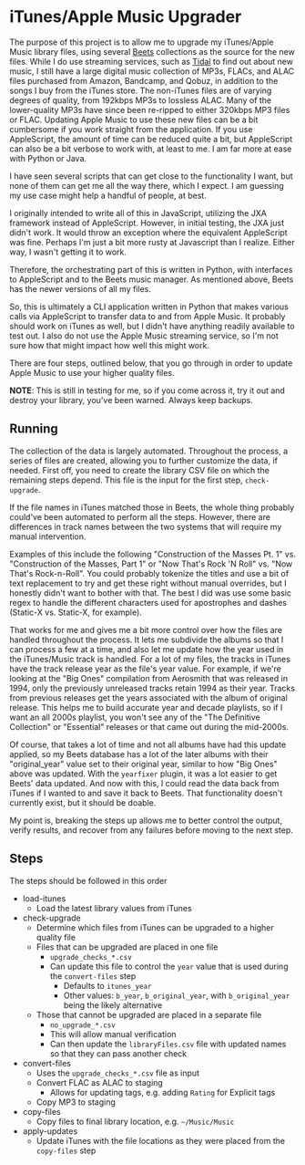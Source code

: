 # iTunes/Apple Music Upgrader

The purpose of this project is to allow me to upgrade my iTunes/Apple Music library files, using several
[Beets](https://beets.readthedocs.io/en/stable/guides/main.html) collections as the source for the new files.
While I do use streaming services, such as [Tidal](https://tidal.com) to find out about new music, I still have a
large digital music collection of MP3s, FLACs, and ALAC files purchased from Amazon, Bandcamp, and Qobuz, in addition
to the songs I buy from the iTunes store. The non-iTunes files are of varying degrees of quality, from 192kbps MP3s to
lossless ALAC. Many of the lower-quality MP3s have since been re-ripped to either 320kbps MP3 files or FLAC. Updating
Apple Music to use these new files can be a bit cumbersome if you work straight from the application.  If you use
AppleScript, the amount of time can be reduced quite a bit, but AppleScript can also be a bit verbose to work with,
at least to me. I am far more at ease with Python or Java.

I have seen several scripts that can get close to the functionality I want, but none of them can get me all the way
there, which I expect. I am guessing my use case might help a handful of people, at best.

I originally intended to write all of this in JavaScript, utilizing the JXA framework instead of AppleScript. However,
in initial testing, the JXA just didn't work. It would throw an exception where the equivalent AppleScript was fine.
Perhaps I'm just a bit more rusty at Javascript than I realize. Either way, I wasn't getting it to work.

Therefore, the orchestrating part of this is written in Python, with interfaces to AppleScript and to the Beets music
manager. As mentioned above, Beets has the newer versions of all my files.

So, this is ultimately a CLI application written in Python that makes various calls via AppleScript to transfer data
to and from Apple Music. It probably should work on iTunes as well, but I didn't have anything readily available
to test out. I also do not use the Apple Music streaming service, so I'm not sure how that might impact how well this
might work.

There are four steps, outlined below, that you go through in order to update Apple Music to
use your higher quality files.

**NOTE**: This is still in testing for me, so if you come across it, try it out and destroy your library, you've been
warned. Always keep backups.

## Running

The collection of the data is largely automated. Throughout the process, a series of files are created, allowing you
to further customize the data, if needed. First off, you need to create the library CSV file on which the remaining
steps depend. This file is the input for the first step, `check-upgrade`.

If the file names in iTunes matched those in Beets, the whole thing probably could've been automated to perform all
the steps. However, there are differences in track names between the two systems that will require my manual intervention.

Examples of this include the following "Construction of the Masses Pt. 1" vs. "Construction of the Masses, Part 1" or
"Now That's Rock 'N Roll" vs. "Now That's Rock-n-Roll". You could probably tokenize the titles and use a bit of text
replacement to try and get these right without manual overrides, but I honestly didn't want to bother with that. The
best I did was use some basic regex to handle the different characters used for apostrophes and dashes
(Static-X vs. Static‐X, for example).

That works for me and gives me a bit more control over how the files are handled throughout the process. It lets me
subdivide the albums so that I can process a few at a time, and also let me update how the year used in the iTunes/Music
track is handled. For a lot of my files, the tracks in iTunes have the track release year as the file's year value. For
example, if we're looking at the "Big Ones" compilation from Aerosmith that was released in 1994, only the previously
unreleased tracks retain 1994 as their year. Tracks from previous releases get the years associated with the album of
original release. This helps me to build accurate year and decade playlists, so if I want an all 2000s playlist,
you won't see any of the "The Definitive Collection" or "Essential" releases or that came out during the mid-2000s.

Of course, that takes a lot of time and not all albums have had this update applied, so my Beets database has
a lot of the later albums with their "original_year" value set to their original year, similar to how "Big Ones" above
was updated. With the `yearfixer` plugin, it was a lot easier to get Beets' data updated. And now with this, I could
read the data back from iTunes if I wanted to and save it back to Beets. That functionality doesn't currently exist,
but it should be doable.

My point is, breaking the steps up allows me to better control the output, verify results, and recover from any
failures before moving to the next step.


## Steps

The steps should be followed in this order

* load-itunes
  * Load the latest library values from iTunes
* check-upgrade
  * Determine which files from iTunes can be upgraded to a higher quality file
  * Files that can be upgraded are placed in one file
    * `upgrade_checks_*.csv`
    * Can update this file to control the `year` value that is used during the `convert-files` step
      * Defaults to `itunes_year`
      * Other values: `b_year`, `b_original_year`, with `b_original_year` being the likely alternative
  * Those that cannot be upgraded are placed in a separate file
    * `no_upgrade_*.csv`
    * This will allow manual verification
    * Can then update the `libraryFiles.csv` file with updated names so that they can pass another check
* convert-files
  * Uses the `upgrade_checks_*.csv` file as input
  * Convert FLAC as ALAC to staging
    * Allows for updating tags, e.g. adding `Rating` for Explicit tags
  * Copy MP3 to staging
* copy-files
  * Copy files to final library location, e.g. `~/Music/Music`
* apply-updates
  * Update iTunes with the file locations as they were placed from the `copy-files` step
